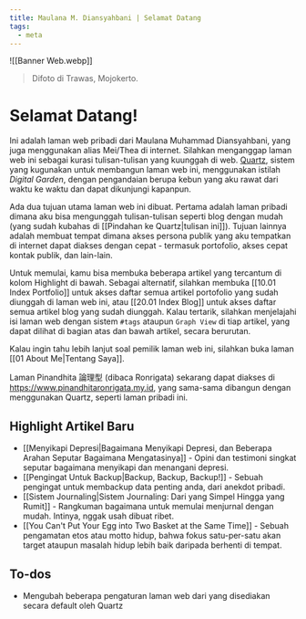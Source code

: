 ```yaml
---
title: Maulana M. Diansyahbani | Selamat Datang
tags:
  - meta
---
```

![[Banner Web.webp]]
> Difoto di Trawas, Mojokerto.

# Selamat Datang!

Ini adalah laman web pribadi dari Maulana Muhammad Diansyahbani, yang juga menggunakan alias Mei/Thea di internet. Silahkan menganggap laman web ini sebagai kurasi tulisan-tulisan yang kuunggah di web. [Quartz](https://quartz.jzhao.xyz/), sistem yang kugunakan untuk membangun laman web ini, menggunakan istilah *Digital Garden*, dengan pengandaian berupa kebun yang aku rawat dari waktu ke waktu dan dapat dikunjungi kapanpun.

Ada dua tujuan utama laman web ini dibuat. Pertama adalah laman pribadi dimana aku bisa mengunggah tulisan-tulisan seperti blog dengan mudah (yang sudah kubahas di [[Pindahan ke Quartz|tulisan ini]]). Tujuan lainnya adalah membuat tempat dimana akses persona publik yang aku tempatkan di internet dapat diakses dengan cepat - termasuk portofolio, akses cepat kontak publik, dan lain-lain.

Untuk memulai, kamu bisa membuka beberapa artikel yang tercantum di kolom Highlight di bawah. Sebagai alternatif, silahkan membuka [[10.01 Index Portfolio]] untuk akses daftar semua artikel portofolio yang sudah diunggah di laman web ini, atau [[20.01 Index Blog]] untuk akses daftar semua artikel blog yang sudah diunggah. Kalau tertarik, silahkan menjelajahi isi laman web dengan sistem `#tags` ataupun `Graph View` di tiap artikel, yang dapat dilihat di bagian atas dan bawah artikel, secara berurutan.

Kalau ingin tahu lebih lanjut soal pemilik laman web ini, silahkan buka laman [[01 About Me|Tentang Saya]].

Laman Pinandhita 論理型 (dibaca Ronrigata) sekarang dapat diakses di https://www.pinandhitaronrigata.my.id, yang sama-sama dibangun dengan menggunakan Quartz, seperti laman pribadi ini. 

## Highlight Artikel Baru

- [[Menyikapi Depresi|Bagaimana Menyikapi Depresi, dan Beberapa Arahan Seputar Bagaimana Mengatasinya]] - Opini dan testimoni singkat seputar bagaimana menyikapi dan menangani depresi.
- [[Pengingat Untuk Backup|Backup, Backup, Backup!]] - Sebuah pengingat untuk membackup data penting anda, dari anekdot pribadi.
- [[Sistem Journaling|Sistem Journaling: Dari yang Simpel Hingga yang Rumit]] - Rangkuman bagaimana untuk memulai menjurnal dengan mudah. Intinya, nggak usah dibuat ribet.
- [[You Can't Put Your Egg into Two Basket at the Same Time]] - Sebuah pengamatan etos atau motto hidup, bahwa fokus satu-per-satu akan target ataupun masalah hidup lebih baik daripada berhenti di tempat.

## To-dos

- Mengubah beberapa pengaturan laman web dari yang disediakan secara default oleh Quartz